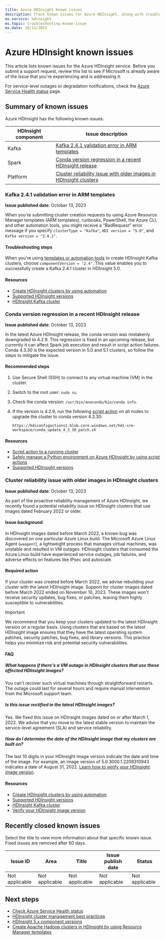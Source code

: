 ```yaml
---
title: Azure HDInsight known issues
description: Track known issues for Azure HDInsight, along with troubleshooting steps, actions, and frequently asked questions.
ms.service: hdinsight
ms.topic: troubleshooting-known-issue
ms.date: 10/13/2023
---
```


# Azure HDInsight known issues

This article lists known issues for the Azure HDInsight service. Before you submit a support request, review this list to see if Microsoft is already aware of the issue that you're experiencing and is addressing it.

For service-level outages or degradation notifications, check the [Azure Service Health status](https://azure.status.microsoft/status) page.

## Summary of known issues

Azure HDInsight has the following known issues:

| HDInsight component | Issue description |
|---------------------|-------------------|
| Kafka | [Kafka 2.4.1 validation error in ARM templates](#kafka-241-validation-error-in-arm-templates) |
| Spark | [Conda version regression in a recent HDInsight release](#conda-version-regression-in-a-recent-hdinsight-release)|
| Platform | [Cluster reliability issue with older images in HDInsight clusters](#cluster-reliability-issue-with-older-images-in-hdinsight-clusters)|

### Kafka 2.4.1 validation error in ARM templates

**Issue published date**: October 13, 2023

When you're submitting cluster creation requests by using Azure Resource Manager templates (ARM templates), runbooks, PowerShell, the Azure CLI, and other automation tools, you might receive a "BadRequest" error message if you specify `clusterType = "Kafka"`, `HDI version = "5.0"`, and `Kafka version = "2.4.1"`.

#### Troubleshooting steps

When you're using [templates or automation tools](/azure/hdinsight/hdinsight-hadoop-provision-linux-clusters#cluster-setup-methods) to create HDInsight Kafka clusters, choose `componentVersion = "2.4"`. This value enables you to successfully create a Kafka 2.4.1 cluster in HDInsight 5.0.

#### Resources

- [Create HDInsight clusters by using automation](/azure/hdinsight/hdinsight-hadoop-provision-linux-clusters#cluster-setup-methods)
- [Supported HDInsight versions](/azure/hdinsight/hdinsight-component-versioning#supported-hdinsight-versions)
- [HDInsight Kafka cluster](/azure/hdinsight/kafka/apache-kafka-introduction)

### Conda version regression in a recent HDInsight release

**Issue published date**: October 13, 2023

In the latest Azure HDInsight release, the conda version was mistakenly downgraded to 4.2.9. This regression is fixed in an upcoming release, but currently it can affect Spark job execution and result in script action failures. Conda 4.3.30 is the expected version in 5.0 and 5.1 clusters, so follow the steps to mitigate the issue.

#### Recommended steps

1. Use Secure Shell (SSH) to connect to any virtual machine (VM) in the cluster.
2. Switch to the root user: `sudo su`.
3. Check the conda version: `/usr/bin/anaconda/bin/conda info`.
4. If the version is 4.2.9, run the following [script action](/azure/hdinsight/hdinsight-hadoop-customize-cluster-linux#script-action-to-a-running-cluster) on all nodes to upgrade the cluster to conda version 4.3.30:

   `https://hdiconfigactions2.blob.core.windows.net/hdi-sre-workspace/conda_update_4_3_30_patch.sh`

#### Resources

- [Script action to a running cluster](/azure/hdinsight/hdinsight-hadoop-customize-cluster-linux#script-action-to-a-running-cluster)
- [Safely manage a Python environment on Azure HDInsight by using script actions](/azure/hdinsight/spark/apache-spark-python-package-installation)
- [Supported HDInsight versions](/azure/hdinsight/hdinsight-component-versioning#supported-hdinsight-versions)

### Cluster reliability issue with older images in HDInsight clusters

**Issue published date**: October 13, 2023

As part of the proactive reliability management of Azure HDInsight, we recently found a potential reliability issue on HDInsight clusters that use images dated February 2022 or older.

#### Issue background

In HDInsight images dated before March 2022, a known bug was discovered on one particular Azure Linux build. The Microsoft Azure Linux Agent (`waagent`), a lightweight process that manages virtual machines, was unstable and resulted in VM outages. HDInsight clusters that consumed the Azure Linux build have experienced service outages, job failures, and adverse effects on features like IPsec and autoscale.

#### Required action

If your cluster was created before March 2022, we advise rebuilding your cluster with the latest HDInsight image. Support for cluster images dated before March 2022 ended on November 10, 2023. These images won't receive security updates, bug fixes, or patches, leaving them highly susceptible to vulnerabilities.

> [!IMPORTANT]  
> We recommend that you keep your clusters updated to the latest HDInsight version on a regular basis. Using clusters that are based on the latest HDInsight image ensures that they have the latest operating system patches, security patches, bug fixes, and library versions. This practice helps you minimize risk and potential security vulnerabilities.

#### FAQ

##### What happens if there's a VM outage in HDInsight clusters that use these affected HDInsight images?

You can't recover such virtual machines through straightforward restarts. The outage could last for several hours and require manual intervention from the Microsoft support team.

##### Is this issue rectified in the latest HDInsight images?

Yes. We fixed this issue on HDInsight images dated on or after March 1, 2022. We advise that you move to the latest stable version to maintain the service-level agreement (SLA) and service reliability.

##### How do I determine the date of the HDInsight image that my clusters are built on?

The last 10 digits in your HDInsight image version indicate the date and time of the image. For example, an image version of 5.0.3000.1.2208310943 indicates a date of August 31, 2022. [Learn how to verify your HDInsight image version](/azure/hdinsight/view-hindsight-cluster-image-version).

#### Resources

- [Create HDInsight clusters by using automation](/azure/hdinsight/hdinsight-hadoop-provision-linux-clusters#cluster-setup-methods)
- [Supported HDInsight versions](/azure/hdinsight/hdinsight-component-versioning#supported-hdinsight-versions)
- [HDInsight Kafka cluster](/azure/hdinsight/kafka/apache-kafka-introduction)
- [Verify your HDInsight image version](/azure/hdinsight/view-hindsight-cluster-image-version)

## Recently closed known issues

Select the title to view more information about that specific known issue. Fixed issues are removed after 60 days.

| Issue ID         | Area                   |Title                    | Issue publish date| Status |
|------------------|------------------------|-------------------------|-------------------|-------|
|Not applicable|Not applicable|Not applicable|Not applicable|Not applicable|

## Next steps

- [Check Azure Service Health status](https://azure.status.microsoft/status)
- [HDInsight cluster management best practices](cluster-management-best-practices.md)
- [HDInsight 5.x component versions](hdinsight-5x-component-versioning.md)
- [Create Apache Hadoop clusters in HDInsight by using Resource Manager templates](hdinsight-hadoop-create-linux-clusters-arm-templates.md)
